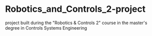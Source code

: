 # Robotics_and_Controls_2-project
project built during the "Robotics &amp; Controls 2" course in the master's degree in Controls Systems Engineering
